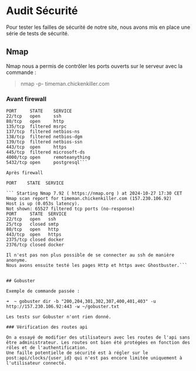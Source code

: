# Audit Sécurité

Pour tester les failles de sécurité de notre site, nous avons mis en place une série de tests de sécurité.

## Nmap

Nmap nous a permis de contrôler les ports ouverts sur le serveur avec la commande :

> nmap -p- timeman.chickenkiller.com

### Avant firewall

``` Not shown: 65525 closed tcp ports (conn-refused)
PORT     STATE    SERVICE
22/tcp   open     ssh
80/tcp   open     http
135/tcp  filtered msrpc
137/tcp  filtered netbios-ns
138/tcp  filtered netbios-dgm
139/tcp  filtered netbios-ssn
443/tcp  open     https
445/tcp  filtered microsoft-ds
4000/tcp open     remoteanything
5432/tcp open     postgresql```

Après firewall

PORT    STATE  SERVICE

``` Starting Nmap 7.92 ( https://nmap.org ) at 2024-10-27 17:30 CET
Nmap scan report for timeman.chickenkiller.com (157.230.106.92)
Host is up (0.053s latency).
Not shown: 65527 filtered tcp ports (no-response)
PORT     STATE  SERVICE
22/tcp   open   ssh
25/tcp   closed smtp
80/tcp   open   http
443/tcp  open   https
2375/tcp closed docker
2376/tcp closed docker

Il n'est pas non plus possible de se connecter au ssh de manière anonyme. 
Nous avons ensuite testé les pages Http et https avec Ghostbuster.```


## Gobuster

Exemple de commande passée :

➜  ~ gobuster dir -b "200,204,301,302,307,400,401,403" -u http://157.230.106.92:443 -w ~/gobuster.txt

Les tests sur Gobuster n'ont rien donné.

### Vérification des routes api

On a essayé de modifier des utilisateurs avec les routes de l'api sans être administrateur. Les routes ont bien été protégées en fonction des rôles et de l'authentification.
Une faille potentielle de sécurité est à régler sur le post:api/clocks/{user_id} qui n'est pas encore limitée uniquement à l'utilisateur connecté.

